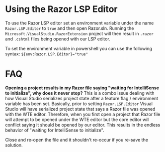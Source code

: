 # Using the Razor LSP Editor

To use the Razor LSP editor set an environment variable under the name `Razor.LSP.Editor` to `true` and then open Razor.sln. Running the `Microsoft.VisualStudio.RazorExtension` project will then result in `.razor` and `.cshtml` files being opened with our LSP editor.

To set the environment variable in powershell you can use the following syntax: `${env:Razor.LSP.Editor}="true"`

# FAQ

**Opening a project results in my Razor file saying "waiting for IntelliSense to initialize", why does it never stop?**
This is a combo issue dealing with how Visual Studio serializes project state after a feature flag / environment variable has been set. Basically, prior to setting `Razor.LSP.Editor` Visual Studio will have serialized project state that says a Razor file was opened with the WTE editor. Therefore, when you first open a project that Razor file will attempt to be opened under the WTE editor but the core editor will conflict saying it should be opened by our editor. This results in the endless behavior of "waiting for IntelliSense to initialize".

Close and re-open the file and it shouldn't re-occur if you re-save the solution.